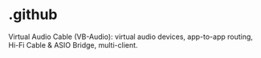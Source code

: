 # .github
Virtual Audio Cable (VB-Audio): virtual audio devices, app-to-app routing, Hi-Fi Cable &amp; ASIO Bridge, multi-client.
